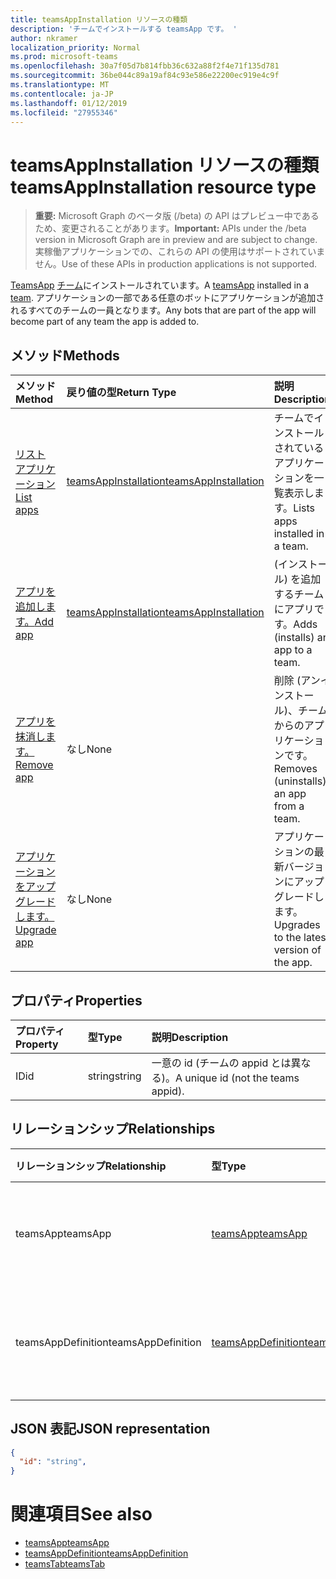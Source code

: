 ```yaml
---
title: teamsAppInstallation リソースの種類
description: 'チームでインストールする teamsApp です。 '
author: nkramer
localization_priority: Normal
ms.prod: microsoft-teams
ms.openlocfilehash: 30a7f05d7b814fbb36c632a88f2f4e71f135d781
ms.sourcegitcommit: 36be044c89a19af84c93e586e22200ec919e4c9f
ms.translationtype: MT
ms.contentlocale: ja-JP
ms.lasthandoff: 01/12/2019
ms.locfileid: "27955346"
---
```

# <a name="teamsappinstallation-resource-type"></a><span data-ttu-id="aede2-103">teamsAppInstallation リソースの種類</span><span class="sxs-lookup"><span data-stu-id="aede2-103">teamsAppInstallation resource type</span></span>

> <span data-ttu-id="aede2-104">**重要:** Microsoft Graph のベータ版 (/beta) の API はプレビュー中であるため、変更されることがあります。</span><span class="sxs-lookup"><span data-stu-id="aede2-104">**Important:** APIs under the /beta version in Microsoft Graph are in preview and are subject to change.</span></span> <span data-ttu-id="aede2-105">実稼働アプリケーションでの、これらの API の使用はサポートされていません。</span><span class="sxs-lookup"><span data-stu-id="aede2-105">Use of these APIs in production applications is not supported.</span></span>

<span data-ttu-id="aede2-106">[TeamsApp](teamsapp.md) [チーム](team.md)にインストールされています。</span><span class="sxs-lookup"><span data-stu-id="aede2-106">A [teamsApp](teamsapp.md) installed in a [team](team.md).</span></span> <span data-ttu-id="aede2-107">アプリケーションの一部である任意のボットにアプリケーションが追加されるすべてのチームの一員となります。</span><span class="sxs-lookup"><span data-stu-id="aede2-107">Any bots that are part of the app will become part of any team the app is added to.</span></span>

## <a name="methods"></a><span data-ttu-id="aede2-108">メソッド</span><span class="sxs-lookup"><span data-stu-id="aede2-108">Methods</span></span>

| <span data-ttu-id="aede2-109">メソッド</span><span class="sxs-lookup"><span data-stu-id="aede2-109">Method</span></span>       | <span data-ttu-id="aede2-110">戻り値の型</span><span class="sxs-lookup"><span data-stu-id="aede2-110">Return Type</span></span>  |<span data-ttu-id="aede2-111">説明</span><span class="sxs-lookup"><span data-stu-id="aede2-111">Description</span></span>|
|:---------------|:--------|:----------|
|[<span data-ttu-id="aede2-112">リスト アプリケーション</span><span class="sxs-lookup"><span data-stu-id="aede2-112">List apps</span></span>](../api/teamsappinstallation-list.md) | [<span data-ttu-id="aede2-113">teamsAppInstallation</span><span class="sxs-lookup"><span data-stu-id="aede2-113">teamsAppInstallation</span></span>](teamsapp.md) | <span data-ttu-id="aede2-114">チームでインストールされているアプリケーションを一覧表示します。</span><span class="sxs-lookup"><span data-stu-id="aede2-114">Lists apps installed in a team.</span></span>|
|[<span data-ttu-id="aede2-115">アプリを追加します。</span><span class="sxs-lookup"><span data-stu-id="aede2-115">Add app</span></span>](../api/teamsappinstallation-add.md) | [<span data-ttu-id="aede2-116">teamsAppInstallation</span><span class="sxs-lookup"><span data-stu-id="aede2-116">teamsAppInstallation</span></span>](teamsapp.md) | <span data-ttu-id="aede2-117">(インストール) を追加するチームにアプリです。</span><span class="sxs-lookup"><span data-stu-id="aede2-117">Adds (installs) an app to a team.</span></span>|
|[<span data-ttu-id="aede2-118">アプリを抹消します。</span><span class="sxs-lookup"><span data-stu-id="aede2-118">Remove app</span></span>](../api/teamsappinstallation-delete.md) | <span data-ttu-id="aede2-119">なし</span><span class="sxs-lookup"><span data-stu-id="aede2-119">None</span></span> | <span data-ttu-id="aede2-120">削除 (アンインストール)、チームからのアプリケーションです。</span><span class="sxs-lookup"><span data-stu-id="aede2-120">Removes (uninstalls) an app from a team.</span></span>|
|[<span data-ttu-id="aede2-121">アプリケーションをアップグレードします。</span><span class="sxs-lookup"><span data-stu-id="aede2-121">Upgrade app</span></span>](../api/teamsappinstallation-delete.md) | <span data-ttu-id="aede2-122">なし</span><span class="sxs-lookup"><span data-stu-id="aede2-122">None</span></span> | <span data-ttu-id="aede2-123">アプリケーションの最新バージョンにアップグレードします。</span><span class="sxs-lookup"><span data-stu-id="aede2-123">Upgrades to the latest version of the app.</span></span>|

## <a name="properties"></a><span data-ttu-id="aede2-124">プロパティ</span><span class="sxs-lookup"><span data-stu-id="aede2-124">Properties</span></span>

| <span data-ttu-id="aede2-125">プロパティ</span><span class="sxs-lookup"><span data-stu-id="aede2-125">Property</span></span>            | <span data-ttu-id="aede2-126">型</span><span class="sxs-lookup"><span data-stu-id="aede2-126">Type</span></span>     | <span data-ttu-id="aede2-127">説明</span><span class="sxs-lookup"><span data-stu-id="aede2-127">Description</span></span> |
|:------------------- |:-------- |:----------- |
| <span data-ttu-id="aede2-128">ID</span><span class="sxs-lookup"><span data-stu-id="aede2-128">id</span></span>                  | <span data-ttu-id="aede2-129">string</span><span class="sxs-lookup"><span data-stu-id="aede2-129">string</span></span>   | <span data-ttu-id="aede2-130">一意の id (チームの appid とは異なる)。</span><span class="sxs-lookup"><span data-stu-id="aede2-130">A unique id (not the teams appid).</span></span> |

## <a name="relationships"></a><span data-ttu-id="aede2-131">リレーションシップ</span><span class="sxs-lookup"><span data-stu-id="aede2-131">Relationships</span></span>

| <span data-ttu-id="aede2-132">リレーションシップ</span><span class="sxs-lookup"><span data-stu-id="aede2-132">Relationship</span></span>   | <span data-ttu-id="aede2-133">型</span><span class="sxs-lookup"><span data-stu-id="aede2-133">Type</span></span>    | <span data-ttu-id="aede2-134">説明</span><span class="sxs-lookup"><span data-stu-id="aede2-134">Description</span></span> |
|:---------------|:--------|:----------|
|<span data-ttu-id="aede2-135">teamsApp</span><span class="sxs-lookup"><span data-stu-id="aede2-135">teamsApp</span></span>|[<span data-ttu-id="aede2-136">teamsApp</span><span class="sxs-lookup"><span data-stu-id="aede2-136">teamsApp</span></span>](teamsapp.md)| <span data-ttu-id="aede2-137">インストールされているアプリケーションです。</span><span class="sxs-lookup"><span data-stu-id="aede2-137">The app that is installed.</span></span> |
|<span data-ttu-id="aede2-138">teamsAppDefinition</span><span class="sxs-lookup"><span data-stu-id="aede2-138">teamsAppDefinition</span></span>|[<span data-ttu-id="aede2-139">teamsAppDefinition</span><span class="sxs-lookup"><span data-stu-id="aede2-139">teamsAppDefinition</span></span>](teamsapp.md)| <span data-ttu-id="aede2-140">このバージョンのアプリケーションの詳細。</span><span class="sxs-lookup"><span data-stu-id="aede2-140">The details of this version of the app.</span></span> |

## <a name="json-representation"></a><span data-ttu-id="aede2-141">JSON 表記</span><span class="sxs-lookup"><span data-stu-id="aede2-141">JSON representation</span></span>

<!-- {
  "blockType": "resource",
  "@odata.type": "microsoft.graph.teamsAppInstallation",
  "baseType": "microsoft.graph.entity"
}-->

```json
{
  "id": "string",
}
```

# <a name="see-also"></a><span data-ttu-id="aede2-142">関連項目</span><span class="sxs-lookup"><span data-stu-id="aede2-142">See also</span></span>

- [<span data-ttu-id="aede2-143">teamsApp</span><span class="sxs-lookup"><span data-stu-id="aede2-143">teamsApp</span></span>](teamsapp.md)
- [<span data-ttu-id="aede2-144">teamsAppDefinition</span><span class="sxs-lookup"><span data-stu-id="aede2-144">teamsAppDefinition</span></span>](teamsappdefinition.md)
- [<span data-ttu-id="aede2-145">teamsTab</span><span class="sxs-lookup"><span data-stu-id="aede2-145">teamsTab</span></span>](../resources/teamstab.md)


<!-- uuid: 8fcb5dbc-d5aa-4681-8e31-b001d5168d79
2015-10-25 14:57:30 UTC -->
<!-- {
  "type": "#page.annotation",
  "description": "teamsApp resource",
  "keywords": "",
  "section": "documentation",
  "tocPath": ""
}-->

